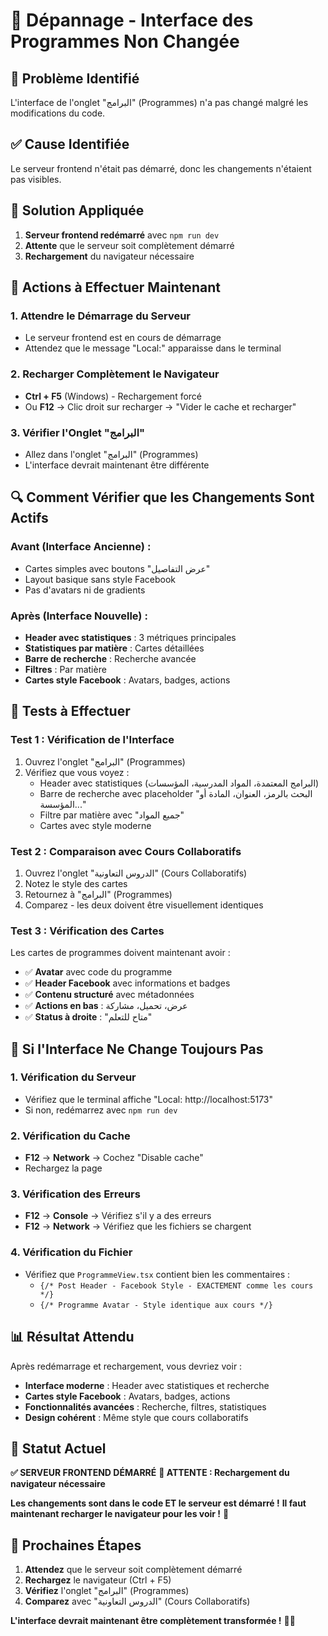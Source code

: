 # 🔧 Dépannage - Interface des Programmes Non Changée

## 🚨 **Problème Identifié**

L'interface de l'onglet "البرامج" (Programmes) n'a pas changé malgré les modifications du code.

## ✅ **Cause Identifiée**

Le serveur frontend n'était pas démarré, donc les changements n'étaient pas visibles.

## 🔧 **Solution Appliquée**

1. **Serveur frontend redémarré** avec `npm run dev`
2. **Attente** que le serveur soit complètement démarré
3. **Rechargement** du navigateur nécessaire

## 📱 **Actions à Effectuer Maintenant**

### **1. Attendre le Démarrage du Serveur**
- Le serveur frontend est en cours de démarrage
- Attendez que le message "Local:" apparaisse dans le terminal

### **2. Recharger Complètement le Navigateur**
- **Ctrl + F5** (Windows) - Rechargement forcé
- Ou **F12** → Clic droit sur recharger → "Vider le cache et recharger"

### **3. Vérifier l'Onglet "البرامج"**
- Allez dans l'onglet "البرامج" (Programmes)
- L'interface devrait maintenant être différente

## 🔍 **Comment Vérifier que les Changements Sont Actifs**

### **Avant (Interface Ancienne) :**
- Cartes simples avec boutons "عرض التفاصيل"
- Layout basique sans style Facebook
- Pas d'avatars ni de gradients

### **Après (Interface Nouvelle) :**
- **Header avec statistiques** : 3 métriques principales
- **Statistiques par matière** : Cartes détaillées
- **Barre de recherche** : Recherche avancée
- **Filtres** : Par matière
- **Cartes style Facebook** : Avatars, badges, actions

## 🎯 **Tests à Effectuer**

### **Test 1 : Vérification de l'Interface**
1. Ouvrez l'onglet "البرامج" (Programmes)
2. Vérifiez que vous voyez :
   - Header avec statistiques (البرامج المعتمدة، المواد المدرسية، المؤسسات)
   - Barre de recherche avec placeholder "البحث بالرمز، العنوان، المادة أو المؤسسة..."
   - Filtre par matière avec "جميع المواد"
   - Cartes avec style moderne

### **Test 2 : Comparaison avec Cours Collaboratifs**
1. Ouvrez l'onglet "الدروس التعاونية" (Cours Collaboratifs)
2. Notez le style des cartes
3. Retournez à "البرامج" (Programmes)
4. Comparez - les deux doivent être visuellement identiques

### **Test 3 : Vérification des Cartes**
Les cartes de programmes doivent maintenant avoir :
- ✅ **Avatar** avec code du programme
- ✅ **Header Facebook** avec informations et badges
- ✅ **Contenu structuré** avec métadonnées
- ✅ **Actions en bas** : عرض، تحميل، مشاركة
- ✅ **Status à droite** : "متاح للتعلم"

## 🚨 **Si l'Interface Ne Change Toujours Pas**

### **1. Vérification du Serveur**
- Vérifiez que le terminal affiche "Local: http://localhost:5173"
- Si non, redémarrez avec `npm run dev`

### **2. Vérification du Cache**
- **F12** → **Network** → Cochez "Disable cache"
- Rechargez la page

### **3. Vérification des Erreurs**
- **F12** → **Console** → Vérifiez s'il y a des erreurs
- **F12** → **Network** → Vérifiez que les fichiers se chargent

### **4. Vérification du Fichier**
- Vérifiez que `ProgrammeView.tsx` contient bien les commentaires :
  - `{/* Post Header - Facebook Style - EXACTEMENT comme les cours */}`
  - `{/* Programme Avatar - Style identique aux cours */}`

## 📊 **Résultat Attendu**

Après redémarrage et rechargement, vous devriez voir :

- **Interface moderne** : Header avec statistiques et recherche
- **Cartes style Facebook** : Avatars, badges, actions
- **Fonctionnalités avancées** : Recherche, filtres, statistiques
- **Design cohérent** : Même style que cours collaboratifs

## 🎉 **Statut Actuel**

**✅ SERVEUR FRONTEND DÉMARRÉ**
**🔄 ATTENTE : Rechargement du navigateur nécessaire**

**Les changements sont dans le code ET le serveur est démarré !**
**Il faut maintenant recharger le navigateur pour les voir !** 🚀

## 🎯 **Prochaines Étapes**

1. **Attendez** que le serveur soit complètement démarré
2. **Rechargez** le navigateur (Ctrl + F5)
3. **Vérifiez** l'onglet "البرامج" (Programmes)
4. **Comparez** avec "الدروس التعاونية" (Cours Collaboratifs)

**L'interface devrait maintenant être complètement transformée !** 🎨✨
